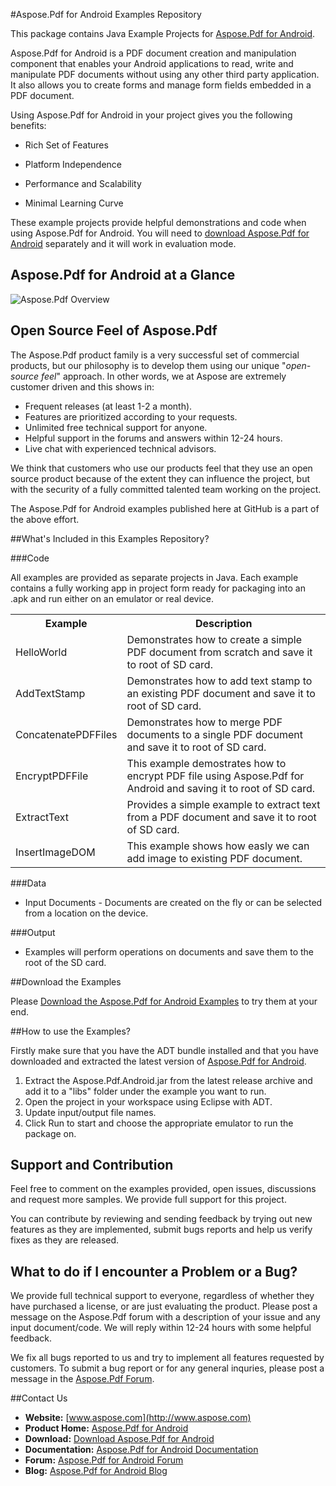 #Aspose.Pdf for Android Examples Repository

This package contains Java Example Projects for [Aspose.Pdf for Android](http://www.aspose.com/android/pdf-component.aspx).

Aspose.Pdf for Android is a PDF document creation and manipulation component that enables your Android applications to read, write and manipulate PDF documents without using any other third party application. It also allows you to create forms and manage form fields embedded in a PDF document.

Using Aspose.Pdf for Android in your project gives you the following benefits:

+ Rich Set of Features

+ Platform Independence

+ Performance and Scalability

+ Minimal Learning Curve

These example projects provide helpful demonstrations and code when using Aspose.Pdf for Android. You will need to [download Aspose.Pdf for Android](http://www.aspose.com/community/files/74/android-components/aspose.pdf-for-android/default.aspx) separately and it will work in evaluation mode.

## Aspose.Pdf for Android at a Glance
![Aspose.Pdf Overview](http://www.aspose.com/Aspose.Pdf/Images/asposePdf-forAndroid-At-A-Glance-diagram%20(1).png "The Main Features of Aspose.Pdf for Android")

## Open Source Feel of Aspose.Pdf

The Aspose.Pdf product family is a very successful set of commercial products, but our philosophy is to develop them using our unique "*open-source feel*" approach. In other words, we at Aspose are extremely customer driven and this shows in:

+ Frequent releases (at least 1-2 a month).
+ Features are prioritized according to your requests.
+ Unlimited free technical support for anyone.
+ Helpful support in the forums and answers within 12-24 hours.
+ Live chat with experienced technical advisors.

We think that customers who use our products feel that they use an open source product because of the extent they can influence the project, but with the security of a fully committed talented team working on the project.

The Aspose.Pdf for Android examples published here at GitHub is a part of the above effort.

##What's Included in this Examples Repository?

###Code

All examples are provided as separate projects in Java. Each example contains a fully working app in project form ready for packaging into an .apk and run either on an emulator or real device.

<table>
  <tr><th>Example<th>Description</th></tr>
  <tr><td>HelloWorld</td><td>Demonstrates how to create a simple PDF document from scratch and save it to root of SD card.</td></tr>
  <tr><td>AddTextStamp</td><td>Demonstrates how to add text stamp to an existing PDF document and save it to root of SD card.</td></tr>
  <tr><td>ConcatenatePDFFiles</td><td>Demonstrates how to merge PDF documents to a single PDF document and save it to root of SD card.</td></tr>
  <tr><td>EncryptPDFFile</td><td>This example demostrates how to encrypt PDF file using Aspose.Pdf for Android and saving it to root of SD card.</td></tr>
  <tr><td>ExtractText</td><td>Provides a simple example to extract text from a PDF document and save it to root of SD card.</td></tr>
  <tr><td>InsertImageDOM</td><td>This example shows how easly we can add image to existing PDF document.</td></tr>
</table>

###Data

+ Input Documents - Documents are created on the fly or can be selected from a location on the device.

###Output

+ Examples will perform operations on documents and save them to the root of the SD card.

##Download the Examples

Please [Download the Aspose.Pdf for Android Examples](https://github.com/asposepdf/Aspose_Pdf_Android/archive/master.zip) to try them at your end.


##How to use the Examples?

Firstly make sure that you have the ADT bundle installed and that you have downloaded and extracted the latest version of [Aspose.Pdf for Android](http://www.aspose.com/community/files/74/android-components/aspose.pdf-for-android/default.aspx).

1. Extract the Aspose.Pdf.Android.jar from the latest release archive and add it to a "libs" folder under the example you want to run.
1. Open the project in your workspace using Eclipse with ADT.
1. Update input/output file names.
1. Click Run to start and choose the appropriate emulator to run the package on.

## Support and Contribution

Feel free to comment on the examples provided, open issues, discussions and request more samples. We provide full support for this project.

You can contribute by reviewing and sending feedback by trying out new features as they are implemented, submit bugs reports and help us verify fixes as they are released.

## What to do if I encounter a Problem or a Bug?

We provide full technical support to everyone, regardless of whether they have purchased a license, or are just evaluating the product. Please post a message on the Aspose.Pdf forum with a description of your issue and any input document/code. We will reply within 12-24 hours with some helpful feedback.

We fix all bugs reported to us and try to implement all features requested by customers. To submit a bug report or for any general inquries, please post a message in the [Aspose.Pdf Forum](http://www.aspose.com/community/forums/aspose.pdf-product-family/20/showforum.aspx).

##Contact Us

+ **Website:** [www.aspose.com](http://www.aspose.com)
+ **Product Home:** [Aspose.Pdf for Android](http://www.aspose.com/android/pdf-component.aspx)
+ **Download:** [Download Aspose.Pdf for Android](http://www.aspose.com/community/files/74/android-components/aspose.pdf-for-android/default.aspx)
+ **Documentation:** [Aspose.Pdf for Android Documentation](http://www.aspose.com/docs/display/pdfandroid/Home)
+ **Forum:** [Aspose.Pdf for Android Forum](http://www.aspose.com/community/forums/aspose.pdf-product-family/20/showforum.aspx)
+ **Blog:** [Aspose.Pdf for Android Blog](http://www.aspose.com/blogs/aspose-products/aspose-pdf-product-family.html)